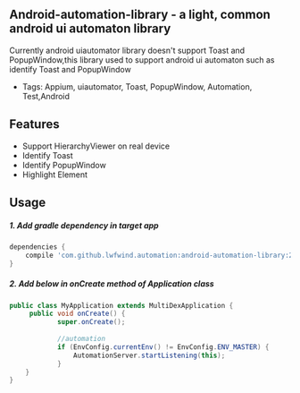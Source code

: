 ## Android-automation-library - a light, common android ui automaton library

Currently android uiautomator library doesn't support Toast and PopupWindow,this library used to support android ui automaton such as identify Toast and PopupWindow
* Tags: Appium, uiautomator, Toast, PopupWindow, Automation, Test,Android

## Features
* Support HierarchyViewer on real device
* Identify Toast
* Identify PopupWindow
* Highlight Element

## Usage
##### 1. Add gradle dependency in target app
```groovy
dependencies {
    compile 'com.github.lwfwind.automation:android-automation-library:2.1'
}
```

##### 2. Add below in onCreate method of Application class

```java
public class MyApplication extends MultiDexApplication {
     public void onCreate() {
            super.onCreate();
    
            //automation
            if (EnvConfig.currentEnv() != EnvConfig.ENV_MASTER) {
                AutomationServer.startListening(this);
            }
    }
}
```


